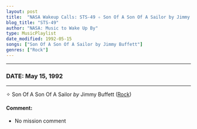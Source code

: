 ```yaml
---
layout: post
title:  "NASA Wakeup Calls: STS-49 ✧ Son Of A Son Of A Sailor by Jimmy Buffett ✧ May 15, 1992"
blog_title: "STS-49"
author: "NASA: Music to Wake Up By"
type: MusicPlaylist
date_modified: 1992-05-15
songs: ["Son Of A Son Of A Sailor by Jimmy Buffett"]
genres: ["Rock"]
---
```


----
### DATE: May 15, 1992
----
✧ Son Of A Son Of A Sailor *by* Jimmy Buffett ([Rock](https://www.discogs.com/genre/Rock)) <a target="blank_" href="https://www.discogs.com/Jimmy-Buffett-Son-Of-A-Son-Of-A-Sailor/release/3911446">
    <i class="fas fa-compact-disc"
       title="Discogs entry for this song"
       alt="Discogs entry for this song"
       style="font-size: 1.1em;"></i></a>
    

#### Comment:
* No mission comment



<br/>
<center>
	<a target="_blank"
	   href="https://twitter.com/intent/tweet?hashtags=Space,NASA,Playlist,NASAWakeupCalls,SpaceProgram&text=🚀 {{ page.author}}, '{{ page.songs.first }}' {{ page.title }}, {{ site.url }}{{ page.url }}&via=nasawakeupcalls"><i class="fab fa-twitter" title="Tweet this page" alt="Tweet this page" style="font-size: 1.3em;"></i></a>
	&nbsp; 	<i class="fas fa-user-astronaut" style="font-size: 1.5em;"></i> &nbsp;
    <a id="custom_amazon_link"
       type="amzn" search="#"
       category="popular music">
    <i class="fab fa-amazon" style="font-size: 1.3em;"></i></a>
</center>

<!-- Randomly resolve an individual entry from a song array -->
<script src="/assets/javascript/seedrandom.min.js"></script>
<script>
  var wake_me_up = ["Son Of A Son Of A Sailor by Jimmy Buffett"];
  var prng = new Math.seedrandom();
  function randomSong() {
    song = wake_me_up[Math.floor(Math.random() * wake_me_up.length)];
    var amazon_link = document.getElementById("custom_amazon_link");
    amazon_link.setAttribute("search", song);
  }
  window.onload = randomSong();
</script>
